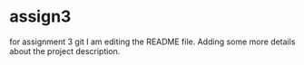 # assign3
for assignment 3 git
I am editing the README file. Adding some more details about the project description.
